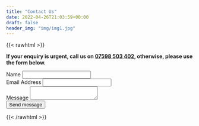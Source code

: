 ```yaml
---
title: "Contact Us"
date: 2022-04-26T21:03:59+00:00
draft: false
header_img: "img/img1.jpg"
---
```


{{< rawhtml >}}
<form action={FORM_ENDPOINT} method="POST" target="_blank">
  <p><b>If your enquiry is urgent, call us on <a href="tel:07598503402">07598 503 402</a>, otherwise, please use the form below. </b></p>

  <div class="mb-3 pt-0">
    <label for="name">Name</label>
    <input type="text" id="name" name="name" required />
  </div>
  <div class="mb-3 pt-0">
    <label for="email">Email Address</label>
    <input type="email" id="email" name="email" required />
  </div>
  <div class="mb-3 pt-0">
    <label for="message">Message</label>
    <textarea id="message" name="message" required></textarea>
  </div>
  <div class="mb-3 pt-0">
    <button class="btn btn--primary" type="submit">Send message</button>
  </div>
</form>
{{< /rawhtml >}}